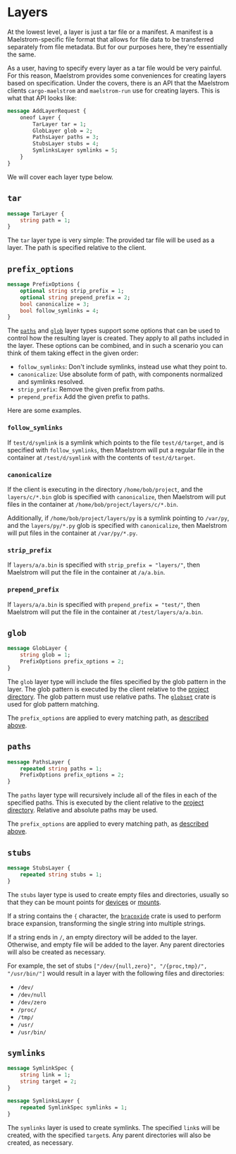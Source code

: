 # Layers

At the lowest level, a layer is just a tar file or a manifest. A manifest is a
Maelstrom-specific file format that allows for file data to be transferred
separately from file metadata. But for our purposes here, they're essentially the
same.

As a user, having to specify every layer as a tar file would be very painful.
For this reason, Maelstrom provides some conveniences for creating layers based
on specification. Under the covers, there is an API that the Maelstrom clients
`cargo-maelstrom` and `maelstrom-run` use for creating layers. This is what
that API looks like:

```protobuf
message AddLayerRequest {
    oneof Layer {
        TarLayer tar = 1;
        GlobLayer glob = 2;
        PathsLayer paths = 3;
        StubsLayer stubs = 4;
        SymlinksLayer symlinks = 5;
    }
}
```

We will cover each layer type below.

## `tar`
```protobuf
message TarLayer {
    string path = 1;
}
```

The `tar` layer type is very simple: The provided tar file will be used as a layer.
The path is specified relative to the client.

## `prefix_options`
```protobuf
message PrefixOptions {
    optional string strip_prefix = 1;
    optional string prepend_prefix = 2;
    bool canonicalize = 3;
    bool follow_symlinks = 4;
}
```

The [`paths`](#paths) and [`glob`](#glob) layer types support some options that
can be used to control how the resulting layer is created. They apply to all
paths included in the layer. These options can be combined, and in such a
scenario you can think of them taking effect in the given order:
- `follow_symlinks`: Don't include symlinks, instead use what they point to.
- `canonicalize`: Use absolute form of path, with components normalized and
  symlinks resolved.
- `strip_prefix`: Remove the given prefix from paths.
- `prepend_prefix` Add the given prefix to paths.

Here are some examples.

### `follow_symlinks`

If `test/d/symlink` is a symlink which points to the file `test/d/target`, and
is specified with `follow_symlinks`, then Maelstrom will put a regular file in
the container at `/test/d/symlink` with the contents of `test/d/target`.

### `canonicalize`

If the client is executing in the directory `/home/bob/project`, and the
`layers/c/*.bin` glob is specified with `canonicalize`, then Maelstrom will put
files in the container at `/home/bob/project/layers/c/*.bin`.

Additionally, if `/home/bob/project/layers/py` is a symlink pointing to
`/var/py`, and the `layers/py/*.py` glob is specified with `canonicalize`, then
Maelstrom will put files in the container at `/var/py/*.py`.

### `strip_prefix`

If `layers/a/a.bin` is specified with `strip_prefix = "layers/"`, then Maelstrom
will put the file in the container at `/a/a.bin`.

### `prepend_prefix`

If `layers/a/a.bin` is specified with `prepend_prefix = "test/"`, then
Maelstrom will put the file in the container at `/test/layers/a/a.bin`.

## `glob`
```protobuf
message GlobLayer {
    string glob = 1;
    PrefixOptions prefix_options = 2;
}
```

The `glob` layer type will include the files specified by the glob pattern in
the layer. The glob pattern is executed by the client relative to the [project
directory](project-dir.md). The glob pattern must use relative paths. The
[`globset`](https://docs.rs/globset/latest/globset/) crate is used for glob
pattern matching.

The `prefix_options` are applied to every matching path, as [described above](#prefix_options).

## `paths`
```protobuf
message PathsLayer {
    repeated string paths = 1;
    PrefixOptions prefix_options = 2;
}
```

The `paths` layer type will recursively include all of the files in each of the
specified paths. This is executed by the client relative to the [project
directory](project-dir.md). Relative and absolute paths may be used.

The `prefix_options` are applied to every matching path, as [described above](#prefix_options).

## `stubs`
```protobuf
message StubsLayer {
    repeated string stubs = 1;
}
```

The `stubs` layer type is used to create empty files and directories, usually
so that they can be mount points for [devices](spec.md#devices) or
[mounts](spec.md#mounts).

If a string contains the `{` character, the
[`bracoxide`](https://docs.rs/bracoxide/latest/bracoxide/) crate is used to
perform brace expansion, transforming the single string into multiple strings.

If a string ends in `/`, an empty directory will be added to the layer.
Otherwise, and empty file will be added to the layer. Any parent directories
will also be created as necessary.

For example, the set of stubs `["/dev/{null,zero}", "/{proc,tmp}/", "/usr/bin/"]` would
result in a layer with the following files and directories:
  - `/dev/`
  - `/dev/null`
  - `/dev/zero`
  - `/proc/`
  - `/tmp/`
  - `/usr/`
  - `/usr/bin/`

## `symlinks`
```protobuf
message SymlinkSpec {
    string link = 1;
    string target = 2;
}

message SymlinksLayer {
    repeated SymlinkSpec symlinks = 1;
}
```

The `symlinks` layer is used to create symlinks. The specified `link`s will be
created, with the specified `target`s. Any parent directories will also be
created, as necessary.
